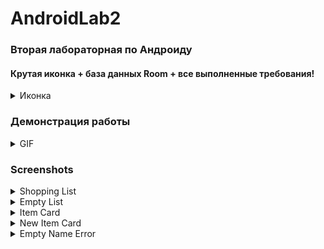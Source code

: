 # AndroidLab2
### Вторая лабораторная по Андроиду

#### Крутая иконка + база данных Room + все выполненные требования!

<details>

<summary>Иконка</summary>

![image](https://github.com/TobbyMax/AndroidLab2/assets/54005825/ad5a5005-7b2f-436c-a620-c7c530343d19)

</details>

### Демонстрация работы
<details>

<summary>GIF</summary>

![shoplist](https://github.com/TobbyMax/AndroidLab2/assets/54005825/b38a07b2-2641-4665-8981-be6f1d79414b)

</details>


### Screenshots

<details>

<summary>Shopping List</summary>

![list](https://github.com/TobbyMax/AndroidLab2/assets/54005825/a5f8b7b7-a550-49a0-838d-682c38a2d554)

</details>

<details>
  
<summary>Empty List</summary>

![empty_list](https://github.com/TobbyMax/AndroidLab2/assets/54005825/a817e487-f8ea-4057-8771-a76536395328)

</details>

<details>

<summary>Item Card</summary>

![card](https://github.com/TobbyMax/AndroidLab2/assets/54005825/dfff42bd-430e-47f2-aa26-f693d3a75128)

</details>

<details>

<summary>New Item Card</summary>

![new_card](https://github.com/TobbyMax/AndroidLab2/assets/54005825/307a17c3-a065-4092-a787-d8d775a79549)

</details>


<details>

<summary>Empty Name Error</summary>

![error_handling](https://github.com/TobbyMax/AndroidLab2/assets/54005825/da2e21a0-2370-4af8-b3df-a3de092bc137)

</details>

